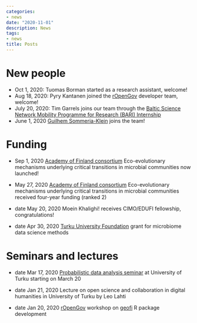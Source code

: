 ```yaml
---
categories:
- news
date: "2020-11-01"
description: News
tags:
- news
title: Posts
---
```



# New people

 * Oct 1, 2020: Tuomas Borman started as a research assistant, welcome!
 * Aug 18, 2020:  Pyry Kantanen joined the <a href="https://ropengov.github.io">rOpenGov</a> developer team, welcome!
 * July 20, 2020: Tim Garrels joins our team through the <a href="https://www.baltic-science.org/bari/"> Baltic Science Network Mobility Programme for Research (BARI) Internship</a>
 * June 1, 2020 [Guilhem Sommeria-Klein](https://orcid.org/0000-0002-5331-3639) joins the team!


# Funding 

 * Sep 1, 2020 <a href="https://www.utu.fi/fi/ajankohtaista/uutinen/suomen-akatemian-biotieteiden-terveyden-ja-ympariston-tutkimuksen">Academy of Finland consortium</a> Eco-evolutionary mechanisms underlying critical transitions in microbial communities now launched!

 * May 27, 2020 <a href="https://www.utu.fi/fi/ajankohtaista/uutinen/suomen-akatemian-biotieteiden-terveyden-ja-ympariston-tutkimuksen">Academy of Finland consortium</a> Eco-evolutionary mechanisms underlying critical transitions in microbial communities received four-year funding (ranked 2)

 * date May 20, 2020
Moein Khalighi! receives CIMO/EDUFI fellowship, congratulations!

 * date Apr 30, 2020
<a href="https://www.yliopistosaatio.fi/en/news/spring-2020-grants-awarded/">Turku University Foundation</a> grant for microbiome data science methods 


# Seminars and lectures

 * date Mar 17, 2020
<a href="https://gitlab.com/openresearchlabs/probabilistic_data_analysis_2020">Probabilistic data analysis seminar</a> at University of Turku starting on March 20
  
 * date Jan 21, 2020
Lecture on open science and collaboration in digital humanities in University of Turku by Leo Lahti

 * date Jan 20, 2020
<a href="http://ropengov.github.io">rOpenGov</a> workshop on <a href="https://ropengov.github.io/geofi/">geofi</a> R package development

